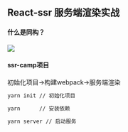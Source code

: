 ## React-ssr 服务端渲染实战



#### 什么是同构？

<img src="F:\开课吧\开课吧学习任务与作业\第二个周期学习计划-React\SSR服务端渲染.png"  />

#### ssr-camp项目

初始化项目->构建webpack->服务端渲染

```bash
yarn init // 初始化项目

yarn      // 安装依赖
  
yarn server // 启动服务 
```

